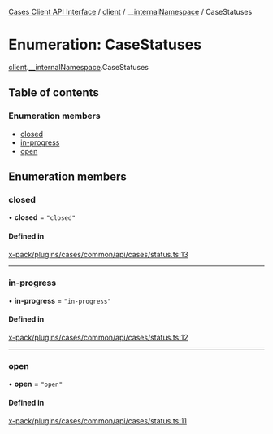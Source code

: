 [Cases Client API Interface](../README.md) / [client](../modules/client.md) / [\_\_internalNamespace](../modules/client.__internalNamespace.md) / CaseStatuses

# Enumeration: CaseStatuses

[client](../modules/client.md).[__internalNamespace](../modules/client.__internalNamespace.md).CaseStatuses

## Table of contents

### Enumeration members

- [closed](client.__internalNamespace.CaseStatuses.md#closed)
- [in-progress](client.__internalNamespace.CaseStatuses.md#in-progress)
- [open](client.__internalNamespace.CaseStatuses.md#open)

## Enumeration members

### closed

• **closed** = `"closed"`

#### Defined in

[x-pack/plugins/cases/common/api/cases/status.ts:13](https://github.com/elastic/kibana/blob/06b0f975f60/x-pack/plugins/cases/common/api/cases/status.ts#L13)

___

### in-progress

• **in-progress** = `"in-progress"`

#### Defined in

[x-pack/plugins/cases/common/api/cases/status.ts:12](https://github.com/elastic/kibana/blob/06b0f975f60/x-pack/plugins/cases/common/api/cases/status.ts#L12)

___

### open

• **open** = `"open"`

#### Defined in

[x-pack/plugins/cases/common/api/cases/status.ts:11](https://github.com/elastic/kibana/blob/06b0f975f60/x-pack/plugins/cases/common/api/cases/status.ts#L11)
